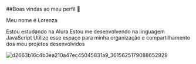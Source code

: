 ##Boas vindas ao meu perfil 💙

Meu nome é Lorenza 

Estou estudando na Alura
Estou me desenvolvendo na linguagem JavaScript
Utilizo esse espaço para minha organização e compartilhamento dos meu projetos desenvolvidos

![d2663b16c4b3ea210a47ec45045831a9_3615625179088652929](https://github.com/user-attachments/assets/6fef5ede-f26c-4842-aaba-2518330eaebf)
